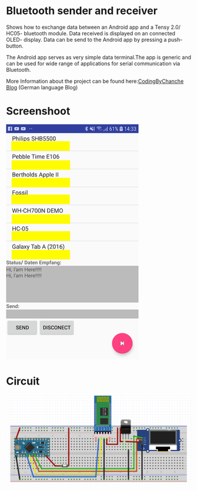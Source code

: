 Bluetooth sender and receiver
=============================
Shows how to exchange data between an Android app and a Tensy 2.0/ HC05- bluetooth module.
Data received is displayed on an connected OLED- display. Data can be send to the Android app by
pressing a push- button. 

The Android app serves as very simple data terminal.The app is generic and can be used for
wide range of applications for serial communication via Bluetooth.

More Information about the project can be found here:[CodingByChanche Blog](https://codingbychance.wordpress.com/2020/01/19/tensy-2-0-bluetooth-sender-receiver/?preview_id=973&preview_nonce=b2c4503f9e&preview=true) (German language Blog)

Screenshoot
===========
![](Screenshoot.png)


Circuit
=======
![](Scemantics.png)
